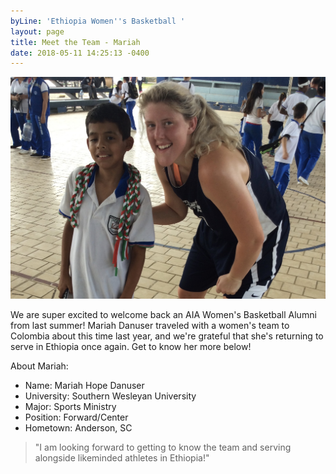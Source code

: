```yaml
---
byLine: 'Ethiopia Women''s Basketball '
layout: page
title: Meet the Team - Mariah
date: 2018-05-11 14:25:13 -0400
---
```

![](/uploads/2018/05/11/fullsizeoutput_c7d.jpeg)

We are super excited to welcome back an AIA Women's Basketball Alumni from last summer! Mariah Danuser traveled with a women's team to Colombia about this time last year, and we're grateful that she's returning to serve in Ethiopia once again. Get to know her more below! 

About Mariah: 

* Name: Mariah Hope Danuser
* University: Southern Wesleyan University
* Major: Sports Ministry
* Position: Forward/Center
* Hometown: Anderson, SC

> "I am looking forward to getting to know the team and serving alongside likeminded athletes in Ethiopia!"